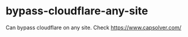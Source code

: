 # bypass-cloudflare-any-site
Can bypass cloudflare on any site. Check https://www.capsolver.com/ 











                                                                                                                                                                                                             